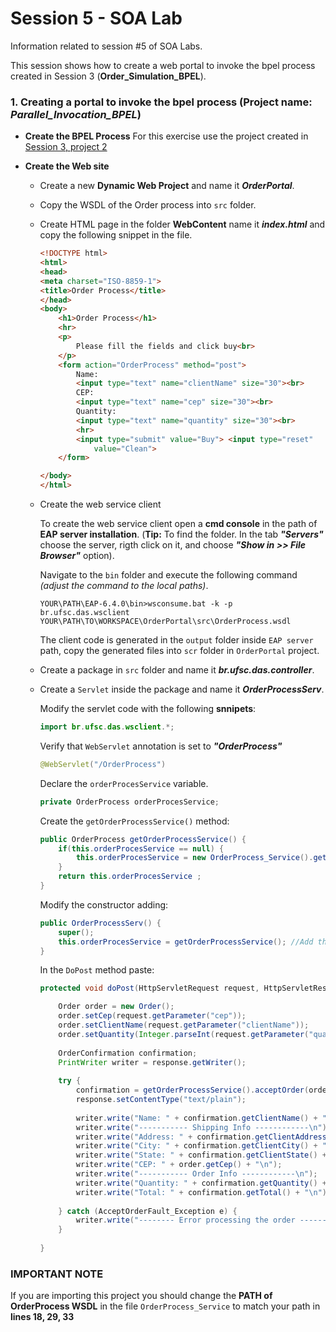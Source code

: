 # Session 5 - SOA Lab

Information related to session #5 of SOA Labs.

This session shows how to create a web portal to invoke the bpel process created in Session 3 (**Order_Simulation_BPEL**).

### 1. Creating a portal to invoke the bpel process (Project name: _Parallel_Invocation_BPEL_)

- **Create the BPEL Process**
    For this exercise use the project created in [Session 3, project 2]

- **Create the Web site**
    - Create a new **Dynamic Web Project** and name it _**OrderPortal**_.
    - Copy the WSDL of the Order process into `src` folder.
    - Create HTML page in the folder **WebContent** name it **_index.html_** and copy the following snippet in the file.
        
        ```html
        <!DOCTYPE html>
        <html>
        <head>
        <meta charset="ISO-8859-1">
        <title>Order Process</title>
        </head>
        <body>
        	<h1>Order Process</h1>
        	<hr>
        	<p>
        		Please fill the fields and click buy<br>
        	</p>
        	<form action="OrderProcess" method="post">
        		Name:
        		<input type="text" name="clientName" size="30"><br>
        		CEP:
        		<input type="text" name="cep" size="30"><br>
        		Quantity:
        		<input type="text" name="quantity" size="30"><br>
        		<hr>
        		<input type="submit" value="Buy"> <input type="reset"
        			value="Clean">
        	</form>
        
        </body>
        </html>
        ```
    - Create the web service client
    
        To create the web service client open a **cmd console** in the path of **EAP server installation**. (**Tip:** To find the folder. In the tab **_"Servers"_** choose the server, rigth click on it, and choose _**"Show in >> File Browser"**_ option).
        
        Navigate to the `bin` folder and execute the following command _(adjust the command to the local paths)_.
	
        ```
        YOUR\PATH\EAP-6.4.0\bin>wsconsume.bat -k -p br.ufsc.das.wsclient YOUR\PATH\TO\WORKSPACE\OrderPortal\src\OrderProcess.wsdl
        ```
       The client code is generated in the `output` folder inside `EAP server` path, copy the generated files into `scr` folder in `OrderPortal` project. 

    - Create a package in `src` folder and name it **_br.ufsc.das.controller_**.
    - Create a `Servlet` inside the package and name it **_OrderProcessServ_**.
    
        Modify the servlet code with the following **snnipets**:
        ```java
        import br.ufsc.das.wsclient.*;
        ```
        Verify that `WebServlet` annotation is set to _**"OrderProcess"**_
        ```java
        @WebServlet("/OrderProcess")
        ```
        Declare the `orderProcesService` variable.
        ```java
        private OrderProcess orderProcesService;
        ```
        
        Create the `getOrderProcessService()` method:
        ```java
        public OrderProcess getOrderProcessService() {
    	    if(this.orderProcesService == null) {
    		    this.orderProcesService = new OrderProcess_Service().getOrderProcessSOAP();
    	    }
    	    return this.orderProcesService ;
        }
        ```
        Modify the constructor adding:
        ```java
        public OrderProcessServ() {
            super();
            this.orderProcesService = getOrderProcessService(); //Add this line
        }
        ```
        In the `DoPost` method paste:
        ```java
        protected void doPost(HttpServletRequest request, HttpServletResponse response) throws ServletException, IOException {
		
    		Order order = new Order();
    		order.setCep(request.getParameter("cep"));
    		order.setClientName(request.getParameter("clientName"));
    		order.setQuantity(Integer.parseInt(request.getParameter("quantity")));
    		
    		OrderConfirmation confirmation;
    		PrintWriter writer = response.getWriter();
    		
    		try {
    			confirmation = getOrderProcessService().acceptOrder(order);
    			response.setContentType("text/plain");
    			
    			writer.write("Name: " + confirmation.getClientName() + "\n");
    			writer.write("----------- Shipping Info ------------\n");
    			writer.write("Address: " + confirmation.getClientAddress() + "\n");
    			writer.write("City: " + confirmation.getClientCity() + "\n");
    			writer.write("State: " + confirmation.getClientState() + "\n");
    			writer.write("CEP: " + order.getCep() + "\n");
    			writer.write("----------- Order Info ------------\n");
    			writer.write("Quantity: " + confirmation.getQuantity() + "\n");
    			writer.write("Total: " + confirmation.getTotal() + "\n");
    			
    		} catch (AcceptOrderFault_Exception e) {
    			writer.write("-------- Error processing the order --------\n");
    		}
    		
    	}
        ```
		
### IMPORTANT NOTE
If you are importing this project you should change the **PATH of OrderProcess WSDL** in the file `OrderProcess_Service` to match your path in **lines 18, 29, 33**

[Session 3, project 2]: <https://github.com/juandm/SOA_Labs/tree/master/SOA_Session3/Order_Simulation_BPEL>